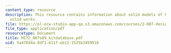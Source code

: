 ```yaml
---
content_type: resource
description: This resource contains information about solid models of kit parts in
  solid works.
file: https://ol-ocw-studio-app-qa.s3.amazonaws.com/courses/2-007-design-and-manufacturing-i-spring-2009/5a478d4a8df1611feb121525b3459910_MIT2_007s09_kitdatabase.pdf
file_type: application/pdf
resourcetype: Document
title: MIT2_007s09_kitdatabase.pdf
uid: 5a478d4a-8df1-611f-eb12-1525b3459910
---
```

